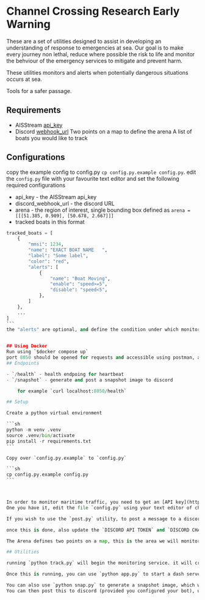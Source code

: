# Channel Crossing Research Early Warning

These are a set of utilities designed to assist in developing an understanding of response to emergencies at sea.
Our goal is to make every journey non lethal, reduce where possible the risk to life and monitor the behviour of the emergency services to mitigate and prevent harm.

These utilities monitors and alerts when potentially dangerous situations occurs at sea.

Tools for a safer passage.

## Requirements


- AISStream [api_key](https://aisstream.io/documentation)
- Discord [webhook_url](https://support.discord.com/hc/en-us/articles/228383668-Intro-to-Webhooks)
Two points on a map to define the arena
A list of boats you would like to track

## Configurations
copy the example config to config.py `cp config.py.example config.py`.
edit the `config.py` file with your favourite text editor and set the following required configurations

- api_key - the AISStream api_key
- discord_webhook_url - the discord URL
- arena - the region of interest,   single bounding box defined as 
    `arena = [[[51.385, 0.909], [50.678, 2.667]]]`
- tracked boats in this format
````python
tracked_boats = [
    {
        "mmsi": 1234,
        "name": "EXACT BOAT NAME   ",
        "label": "Some label",
        "color": "red",
        "alerts": [
            {
                "name": "Boat Moving",
                "enable": "speed>=5",
                "disable": "speed<5",
            },
        ]
    },
    ...
]
```
the "alerts" are optional, and define the condition under which monitoring should be enabled and disabled. currently only able to raise an alert based on a boat's speed


## Using Docker
Run using `$docker compose up`
port 8050 should be opened for requests and accessible using postman, a browser, curl, etc
## Endpoints

- `/health` - health endpoing for heartbeat
- `/snapshot` - generate and post a snapshot image to discord

    for example `curl localhost:8050/health`

## Setup

Create a python virtual environment

```sh
python -m venv .venv
source .venv/bin/activate
pip install -r requirements.txt
```

Copy over `config.py.example` to `config.py`

```sh
cp config.py.example config.py
```



In order to monitor maritime traffic, you need to get an [API key](https://aisstream.io/) for the AISTream service.
One you have it, edit the file `config.py` using your text editor of choice which is vi to change the line `api_key = "Your AISStream API key"`

If you wish to use the `post.py` utility, to post a message to a discord channel, you will also need to get an API key to [discord developer portal](https://discord.com/developers/applications/), and create a bot with the permissions to send a message and attach files. see [here](https://realpython.com/how-to-make-a-discord-bot-python/) for a guide on how to do this.

once this is done, also update the `DISCORD API TOKEN` and `DISCORD CHANNEL ID`, which you can find using discord [as described here](https://support.discord.com/hc/en-us/articles/206346498-Where-can-I-find-my-User-Server-Message-ID#h_01HRSTXPS5FMK2A5SMVSX4JW4E)

The Arena defines two points on a map, this is the area we will monitor, you can use a service such as [this](https://www.latlong.net/) to define the region of interest

## Utilities

running `python track.py` will begin the monitoring service. it will create two csv files in the `data/` directory, each showing a log of position reports for boats and for Search and Rescue aircraft.

Once this is running, you can use `python app.py` to start a dash server, you should then be able to browse to http://localhost:8050 and see an updating map of the vessels in the region we defined above.

You can also use `python snap.py` to generate a snapshot image, which will be saves in `images/snapshot.png`
You can then post this to discord (provided you configured your bot), using `python post.py`.
